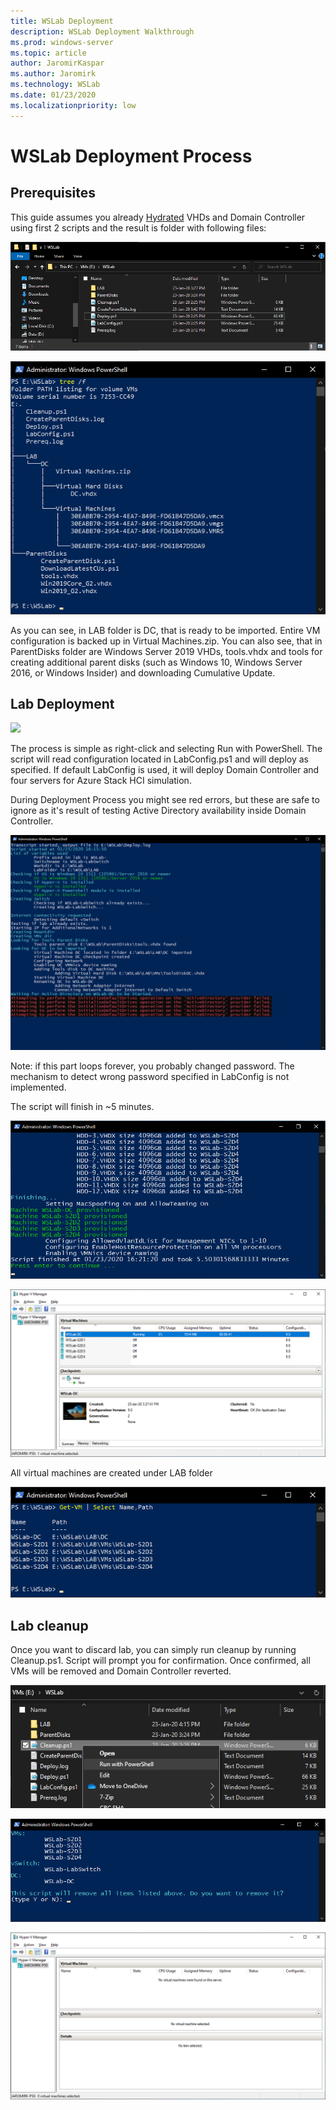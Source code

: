 ```yaml
---
title: WSLab Deployment
description: WSLab Deployment Walkthrough 
ms.prod: windows-server
ms.topic: article
author: JaromirKaspar
ms.author: Jaromirk
ms.technology: WSLab
ms.date: 01/23/2020
ms.localizationpriority: low
---
```


# WSLab Deployment Process

## Prerequisites

This guide assumes you already [Hydrated](../WSLab-Hydration/wslab-hydration.md) VHDs and Domain Controller using first 2 scripts and the result is folder with following files:

![](media/Explorer01.png)

![](media/PowerShell01.png)

As you can see, in LAB folder is DC, that is ready to be imported. Entire VM configuration is backed up in Virtual Machines.zip. You can also see, that in ParentDisks folder are Windows Server 2019 VHDs, tools.vhdx and tools for creating additional parent disks (such as Windows 10, Windows Server 2016, or Windows Insider) and downloading Cumulative Update.

## Lab Deployment

![](/media/Explorer01.png)

The process is simple as right-click and selecting Run with PowerShell. The script will read configuration located in LabConfig.ps1 and will deploy as specified. If default LabConfig is used, it will deploy Domain Controller and four servers for Azure Stack HCI simulation.

During Deployment Process you might see red errors, but these are safe to ignore as it's result of testing Active Directory availability inside Domain Controller.

![](media/PowerShell02.png)

Note: if this part loops forever, you probably changed password. The mechanism to detect wrong password specified in LabConfig is not implemented.

The script will finish in ~5 minutes.

![](media/PowerShell03.png)

![](media/Hyper-V_Manager01.png)

All virtual machines are created under LAB folder

![](media/PowerShell04.png)

## Lab cleanup

Once you want to discard lab, you can simply run cleanup by running Cleanup.ps1. Script will prompt you for confirmation. Once confirmed, all VMs will be removed and Domain Controller reverted.

![](media/Explorer03.png)

![](media/PowerShell05.png)

![](media/Hyper-V_Manager02.png)